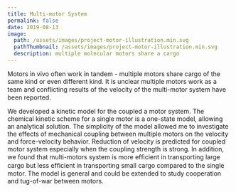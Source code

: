 ```yaml
---
title: Multi-motor System
permalink: false
date: 2019-08-13
image:
  path: /assets/images/project-motor-illustration.min.svg
  pathThumbnail: /assets/images/project-motor-illustration.min.svg
  description: multiple molecular motors share a cargo
---
```


Motors in vivo often work in tandem - multiple motors share cargo of the same kind or even different kind. It is unclear multiple motors work as a team and conﬂicting results of the velocity of the multi-motor system have been reported.

We developed a kinetic model for the coupled a motor system. The chemical kinetic scheme for a single motor is a one-state model, allowing an analytical solution. The simplicity of the model allowed me to investigate the effects of mechanical coupling between multiple motors on the velocity and force-velocity behavior. Reduction of velocity is predicted for coupled motor system especially when the coupling strength is strong. In addition, we found that multi-motors system is more efﬁcient in transporting large cargo but less efﬁcient in transporting small cargo compared to the single motor. The model is general and could be extended to study cooperation and tug-of-war between motors.
